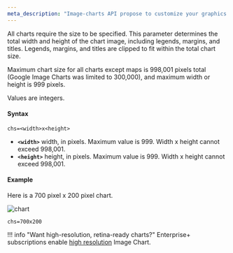 ```yaml
---
meta_description: "Image-charts API propose to customize your graphics as for example with chart size. This documentation shows you how to use the API url parameters to generate a chart."
---
```

All charts require the size to be specified. This parameter determines the total width and height of the chart image, including legends, margins, and titles. Legends, margins, and titles are clipped to fit within the total chart size.

Maximum chart size for all charts except maps is 998,001 pixels total (Google Image Charts was limited to 300,000), and maximum width or height is 999 pixels.

Values are integers.

#### Syntax


```
chs=<width>x<height>
```

- **`<width>`** width, in pixels. Maximum value is 999. Width x height cannot exceed 998,001.
- **`<height>`** height, in pixels. Maximum value is 999. Width x height cannot exceed 998,001.


#### Example

Here is a 700 pixel x 200 pixel chart.


![chart](https://image-charts.com/chart?cht=bvs&chd=s:theresadifferencebetweenknowingthepathandwalkingthepath&chs=700x200&chxt=y&chf=b0,lg,90,03a9f4,0,3f51b5,1)

```
chs=700x200
```

!!! info "Want high-resolution, retina-ready charts?"
    Enterprise+ subscriptions enable [high resolution](/reference/retina/) Image Chart.
